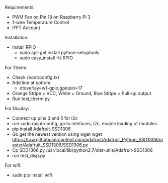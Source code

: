 Requirements:
  - PWM Fan on Pin 18 on Raspberry Pi 3
  - 1-wire Temperature Control
  - IFFT Account

Installation:
  - Install RPIO
    * sudo apt-get install python-setuptools
    * sudo easy_install -U RPIO

For Therm:
  - Check /boot/config.txt
  - Add line at bottom 
    *  dtoverlay=w1-gpio,gpiopin=17
  - Orange Stripe = VCC, White = Ground, Blue Stripe = Pull-up output
  - Run test_therm.py 

For Display:
  - Connect up pins 3 and 5 for i2c
  - run sudo raspi-config, go to intefaces, i2c, enable loading of modules
  - pip install Adafruit-SSD1306
  - Go get the newest version using wget
  wget https://raw.githubusercontent.com/adafruit/Adafruit_Python_SSD1306/master/Adafruit_SSD1306/SSD1306.py
  - Cp SDD1306.py /usr/local/lib/python2.7/dist-utils/Adafruit-SSD1306
  - run test_disp.py
 

For wifi:
  - sudo pip install wifi
